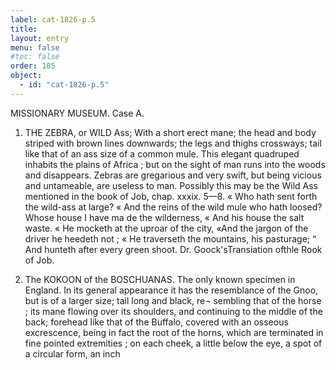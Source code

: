 ```yaml
---
label: cat-1826-p.5
title: 
layout: entry
menu: false
#toc: false
order: 105
object:
  - id: "cat-1826-p.5"
---
```


MISSIONARY MUSEUM.
Case A.

1. THE ZEBRA, or WILD Ass;
With a short erect mane; the head and body striped with
brown lines downwards; the legs and thighs crossways;
tail like that of an ass size of a common mule.
This elegant quadruped inhabits the plains of Africa ; but
on the sight of man runs into the woods and disappears.
Zebras are gregarious and very swift, but being vicious
and untameable, are useless to man.
Possibly this may be the Wild Ass mentioned in the book
of Job, chap. xxxix. 5—8.
« Who hath sent forth the wild-ass at large?
« And the reins of the wild mule who hath loosed?
Whose house I have ma de the wilderness,
« And his house the salt waste.
« He mocketh at the uproar of the city,
«And the jargon of the driver he heedeth not ;
« He traverseth the mountains, his pasturage;
“ And hunteth after every green shoot.
Dr. Goock'sTransiation ofthle Rook of Job.

2. The KOKOON of the BOSCHUANAS. The only known
specimen in England.
In its general appearance it has the resemblance of the
Gnoo, but is of a larger size; tail long and black, re¬
sembling that of the horse ; its mane flowing over its
shoulders, and continuing to the middle of the back;
forehead like that of the Buffalo, covered with an osseous
excrescence, being in fact the root of the horns, which
are terminated in fine pointed extremities ; on each cheek,
a little below the eye, a spot of a circular form, an inch